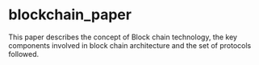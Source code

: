 # blockchain_paper
This paper describes the concept of Block chain technology, the key components involved in block chain architecture and the set of protocols followed.
